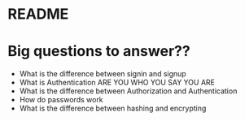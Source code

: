 # README


# Big questions to answer??

- What is the difference between signin and signup
- What is Authentication
   ARE YOU WHO YOU SAY YOU ARE 
- What is the difference between Authorization and Authentication
- How do passwords work  
- What is the difference between hashing and encrypting
